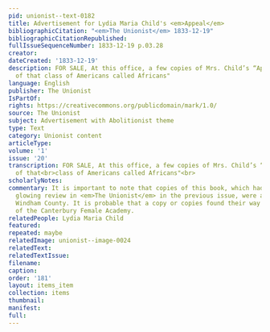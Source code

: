 ```yaml
---
pid: unionist--text-0182
title: Advertisement for Lydia Maria Child's <em>Appeal</em>
bibliographicCitation: "<em>The Unionist</em> 1833-12-19"
bibliographicCitationRepublished: 
fullIssueSequenceNumber: 1833-12-19 p.03.28
creator: 
dateCreated: '1833-12-19'
description: FOR SALE, At this office, a few copies of Mrs. Child’s “Appeal in behalf
  of that class of Americans called Africans"
language: English
publisher: The Unionist
IsPartOf: 
rights: https://creativecommons.org/publicdomain/mark/1.0/
source: The Unionist
subject: Advertisement with Abolitionist theme
type: Text
category: Unionist content
articleType: 
volume: '1'
issue: '20'
transcription: FOR SALE, At this office, a few copies of Mrs. Child’s “Appeal in behalf
  of that<br>class of Americans called Africans"<br>
scholarlyNotes: 
commentary: It is important to note that copies of this book, which had received a
  glowing review in <em>The Unionist</em> in the previous issue, were available in
  Windham County. It is probable that a copy or copies found their way into the schoolhouse
  of the Canterbury Female Academy.
relatedPeople: Lydia Maria Child
featured: 
repeated: maybe
relatedImage: unionist--image-0024
relatedText: 
relatedTextIssue: 
filename: 
caption: 
order: '181'
layout: items_item
collection: items
thumbnail: 
manifest: 
full: 
---
```

